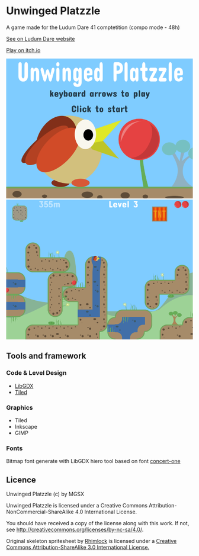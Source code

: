 
# Unwinged Platzzle

A game made for the Ludum Dare 41 comptetition (compo mode - 48h)

[See on Ludum Dare website](https://ldjam.com/events/ludum-dare/41/$81255)

[Play on itch.io](https://mgsx.itch.io/unwinged-platzzle)

![Unwinged Platzzle](artwork/title.png)
![Unwinged Platzzle](artwork/level3.png)

## Tools and framework

### Code & Level Design

* [LibGDX](https://libgdx.badlogicgames.com/)
* [Tiled](http://www.mapeditor.org/)

### Graphics

* Tiled
* Inkscape
* GIMP

### Fonts

Bitmap font generate with LibGDX hiero tool based on font [concert-one](http://www.1001fonts.com/concert-one-font.html)


## Licence

Unwinged Platzzle (c) by MGSX

Unwinged Platzzle is licensed under a
Creative Commons Attribution-NonCommercial-ShareAlike 4.0 International License.

You should have received a copy of the license along with this
work. If not, see <http://creativecommons.org/licenses/by-nc-sa/4.0/>.

Original skeleton spritesheet by [Rhimlock](https://opengameart.org/content/lpc-skeleton) is licensed under a
[Creative Commons Attribution-ShareAlike 3.0 International License.](http://creativecommons.org/licenses/by-sa/3.0/)
